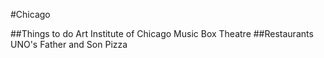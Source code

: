 #Chicago

##Things to do
Art Institute of Chicago
Music Box Theatre
##Restaurants
UNO's
Father and Son Pizza
